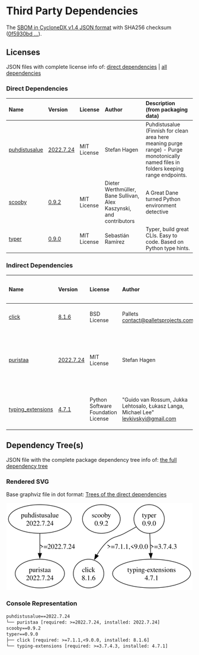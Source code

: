 # Third Party Dependencies

<!--[[[fill sbom_sha256()]]]-->
The [SBOM in CycloneDX v1.4 JSON format](https://git.sr.ht/~sthagen/kiirastuli/blob/default/etc/sbom/cdx.json) with SHA256 checksum ([0f5930bd ...](https://git.sr.ht/~sthagen/kiirastuli/blob/default/etc/sbom/cdx.json.sha256 "sha256:0f5930bd8308c0c0d0acfd235b11e2090fed5439540a5a4177177755a7bdccd7")).
<!--[[[end]]] (checksum: 9c03c4c5052d734dcefe10f0a37d76d8)-->
## Licenses 

JSON files with complete license info of: [direct dependencies](direct-dependency-licenses.json) | [all dependencies](all-dependency-licenses.json)

### Direct Dependencies

<!--[[[fill direct_dependencies_table()]]]-->
| Name                                                      | Version                                                        | License     | Author                                                              | Description (from packaging data)                                                                                                     |
|:----------------------------------------------------------|:---------------------------------------------------------------|:------------|:--------------------------------------------------------------------|:--------------------------------------------------------------------------------------------------------------------------------------|
| [puhdistusalue](https://git.sr.ht/~sthagen/puhdistusalue) | [2022.7.24](https://pypi.org/project/puhdistusalue/2022.7.24/) | MIT License | Stefan Hagen                                                        | Puhdistusalue (Finnish for clean area here meaning purge range) - Purge monotonically named files in folders keeping range endpoints. |
| [scooby](https://github.com/banesullivan/scooby)          | [0.9.2](https://pypi.org/project/scooby/0.9.2/)                | MIT License | Dieter Werthmüller, Bane Sullivan, Alex Kaszynski, and contributors | A Great Dane turned Python environment detective                                                                                      |
| [typer](https://github.com/tiangolo/typer)                | [0.9.0](https://pypi.org/project/typer/0.9.0/)                 | MIT License | Sebastián Ramírez                                                   | Typer, build great CLIs. Easy to code. Based on Python type hints.                                                                    |
<!--[[[end]]] (checksum: 258ee3bfc5b483e7cffd393097f4a94a)-->

### Indirect Dependencies

<!--[[[fill indirect_dependencies_table()]]]-->
| Name                                                             | Version                                                    | License                            | Author                                                                                | Description (from packaging data)                                                        |
|:-----------------------------------------------------------------|:-----------------------------------------------------------|:-----------------------------------|:--------------------------------------------------------------------------------------|:-----------------------------------------------------------------------------------------|
| [click](https://palletsprojects.com/p/click/)                    | [8.1.6](https://pypi.org/project/click/8.1.6/)             | BSD License                        | Pallets <contact@palletsprojects.com>                                                 | Composable command line interface toolkit                                                |
| [puristaa](https://git.sr.ht/~sthagen/puristaa)                  | [2022.7.24](https://pypi.org/project/puristaa/2022.7.24/)  | MIT License                        | Stefan Hagen                                                                          | Puristaa (Finnish for compress) - shared prefix compression of ordered string sequences. |
| [typing_extensions](https://github.com/python/typing_extensions) | [4.7.1](https://pypi.org/project/typing_extensions/4.7.1/) | Python Software Foundation License | "Guido van Rossum, Jukka Lehtosalo, Łukasz Langa, Michael Lee" <levkivskyi@gmail.com> | Backported and Experimental Type Hints for Python 3.7+                                   |
<!--[[[end]]] (checksum: 1c9a8bd7d05e17e5f6dd731a3755e828)-->

## Dependency Tree(s)

JSON file with the complete package dependency tree info of: [the full dependency tree](package-dependency-tree.json)

### Rendered SVG

Base graphviz file in dot format: [Trees of the direct dependencies](package-dependency-tree.dot.txt)

<img src="./package-dependency-tree.svg" alt="Trees of the direct dependencies" title="Trees of the direct dependencies"/>

### Console Representation

<!--[[[fill dependency_tree_console_text()]]]-->
````console
puhdistusalue==2022.7.24
└── puristaa [required: >=2022.7.24, installed: 2022.7.24]
scooby==0.9.2
typer==0.9.0
├── click [required: >=7.1.1,<9.0.0, installed: 8.1.6]
└── typing-extensions [required: >=3.7.4.3, installed: 4.7.1]
````
<!--[[[end]]] (checksum: 84dcbbad2d76457e23be3a074a6a7448)-->
